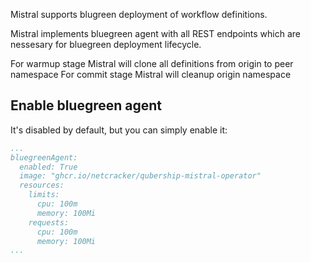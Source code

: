 Mistral supports blugreen deployment of workflow definitions.

Mistral implements bluegreen agent with all REST endpoints which are nessesary
for bluegreen deployment lifecycle.


For warmup stage Mistral will clone all definitions from origin to peer namespace
For commit stage Mistral will cleanup origin namespace

## Enable bluegreen agent
It's disabled by default, but you can simply enable it:
```yaml
...
bluegreenAgent:
  enabled: True
  image: "ghcr.io/netcracker/qubership-mistral-operator"
  resources:
    limits:
      cpu: 100m
      memory: 100Mi
    requests:
      cpu: 100m
      memory: 100Mi
...
```